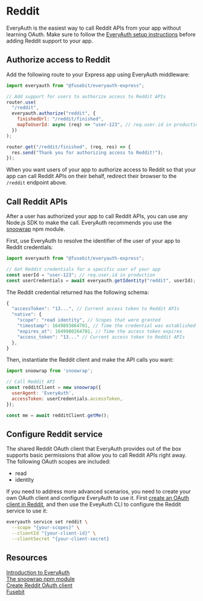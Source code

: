 # Reddit

EveryAuth is the easiest way to call Reddit APIs from your app without learning OAuth. Make sure to follow the [EveryAuth setup instructions](../README.md) before adding Reddit support to your app.

## Authorize access to Reddit

Add the following route to your Express app using EveryAuth middleware:

```javascript
import everyauth from "@fusebit/everyauth-express";

// Add support for users to authorize access to Reddit APIs
router.use(
  "/reddit",
  everyauth.authorize("reddit", {
    finishedUrl: "/reddit/finished",
    mapToUserId: async (req) => "user-123", // req.user.id in production
  })
);

router.get("/reddit/finished", (req, res) => {
  res.send("Thank you for authorizing access to Reddit!");
});
```

When you want users of your app to authorize access to Reddit so that your app can call Reddit APIs on their behalf, redirect their browser to the `/reddit` endpoint above.

## Call Reddit APIs

After a user has authorized your app to call Reddit APIs, you can use any Node.js SDK to make the call. EveryAuth recommends you use the [snoowrap](https://www.npmjs.com/package/snoowrap) npm module.

First, use EveryAuth to resolve the identifier of the user of your app to Reddit credentials:

```javascript
import everyauth from "@fusebit/everyauth-express";

// Get Reddit credentials for a specific user of your app
const userId = "user-123"; // req.user.id in production
const userCredentials = await everyauth.getIdentity("reddit", userId);
```

The Reddit credential returned has the following schema:

```javascript
{
  "accessToken": "13...", // Current access token to Reddit APIs
  "native": {
    "scope": "read identity", // Scopes that were granted
    "timestamp": 1649893864701, // Time the credential was established
    "expires_at": 1649980264701, // Time the access token expires
    "access_token": "13..." // Current access token to Reddit APIs
  },
}
```

Then, instantiate the Reddit client and make the API calls you want:

```javascript
import snoowrap from 'snoowrap';

// Call Reddit API
const redditClient = new snoowrap({
  userAgent: 'EveryAuth',
  accessToken: userCredentials.accessToken,
});

const me = await redditClient.getMe();
```

## Configure Reddit service

The shared Reddit OAuth client that EveryAuth provides out of the box supports basic permissions that allow you to call Reddit APIs right away. The following OAuth scopes are included:
* read
* identity

If you need to address more advanced scenarios, you need to create your own OAuth client and configure EveryAuth to use it. First [create an OAuth client in Reddit](https://redditclient.readthedocs.io/en/latest/oauth/), and then use the EveyAuth CLI to configure the Reddit service to use it:

```bash
everyauth service set reddit \
  --scope "{your-scopes}" \
  --clientId "{your-client-id}" \
  --clientSecret "{your-client-secret}
```

## Resources

[Introduction to EveryAuth](../README.md)  
[The snoowrap npm module](https://www.npmjs.com/package/snoowrap)  
[Create Reddit OAuth client](https://redditclient.readthedocs.io/en/latest/oauth/)  
[Fusebit](https://fusebit.io)

